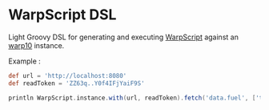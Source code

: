 # WarpScript DSL

Light Groovy DSL for generating and executing [WarpScript](http://www.warp10.io/reference/) against an
[warp10](https://www.warp10.io/) instance.

Example : 

```groovy
def url = 'http://localhost:8080'
def readToken = 'ZZ63q..Y0f4IFjYaiF9S'

println WarpScript.instance.with(url, readToken).fetch('data.fuel', ['type': 'sp98'], -1).exec()
```

